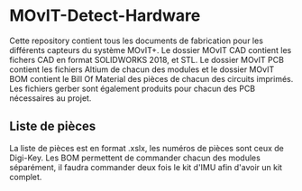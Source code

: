 # MOvIT-Detect-Hardware
Cette repository contient tous les documents de fabrication pour les différents capteurs du système MOvIT+. Le dossier MOvIT CAD contient les fichers CAD en format SOLIDWORKS 2018, et STL. Le dossier MOvIT PCB contient les fichiers Altium de chacun des modules et le dossier MOvIT BOM contient le Bill Of Material des pièces de chacun des circuits imprimés. Les fichiers gerber sont également produits pour chacun des PCB nécessaires au projet.

## Liste de pièces
La liste de pièces est en format .xslx, les numéros de pièces sont ceux de Digi-Key. Les BOM permettent de commander chacun des modules séparément, il faudra commander deux fois le kit d'IMU afin d'avoir un kit complet.

